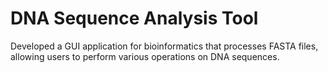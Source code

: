 # DNA Sequence Analysis Tool
Developed a GUI application for bioinformatics that processes FASTA files, allowing users to perform various operations on DNA sequences.
